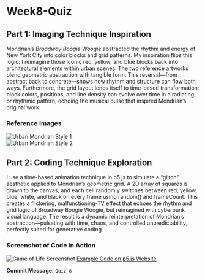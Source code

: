 # Week8-Quiz
## Part 1: Imaging Technique Inspiration
Mondrian’s *Broadway Boogie Woogie* abstracted the rhythm and energy of New York City into color blocks and grid patterns. My inspiration flips this logic: I reimagine those iconic red, yellow, and blue blocks back into architectural elements within urban scenes. The two reference artworks blend geometric abstraction with tangible form. This reversal—from abstract back to concrete—shows how rhythm and structure can flow both ways. Furthermore, the grid layout lends itself to time-based transformation: block colors, positions, and line density can evolve over time in a radiating or rhythmic pattern, echoing the musical pulse that inspired Mondrian’s original work.

### Reference Images
![Urban Mondrian Style 1](./Inspiration1.png)  
![Urban Mondrian Style 2](./your-image-file-2.png)

## Part 2: Coding Technique Exploration
I use a time-based animation technique in p5.js to simulate a “glitch” aesthetic applied to Mondrian’s geometric grid. A 2D array of squares is drawn to the canvas, and each cell randomly switches between red, yellow, blue, white, and black on every frame using random() and frameCount. This creates a flickering, malfunctioning-TV effect that echoes the rhythm and grid logic of Broadway Boogie Woogie, but reimagined with cyberpunk visual language. The result is a dynamic reinterpretation of Mondrian’s abstraction—pulsating with time, chaos, and controlled unpredictability, perfectly suited for generative coding.

### Screenshot of Code in Action
![Game of Life Screenshot](./e6a86c97-10d6-4d48-9fde-d09a1b315496.png)
 [Example Code on p5.js Website](https://p5js.org/examples/math-and-physics-game-of-life/)

 **Commit Message:** `Quiz 8`
